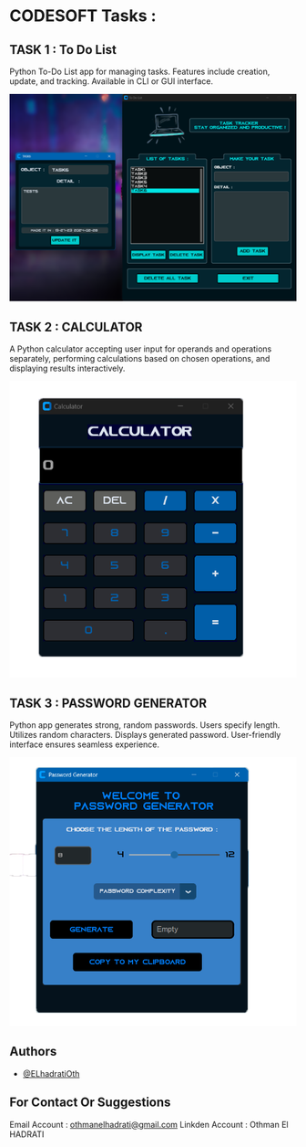 
# CODESOFT Tasks :


## TASK 1 : To Do List

Python To-Do List app for managing tasks. Features include creation, update, and tracking. Available in CLI or GUI interface.

![App Screenshot](ToDoList.png)

## TASK 2 : CALCULATOR

A Python calculator accepting user input for operands and operations separately, performing calculations based on chosen operations, and displaying results interactively.

![App Screenshot](Calculator.png)


## TASK 3  : PASSWORD GENERATOR

Python app generates strong, random passwords. Users specify length. Utilizes random characters. Displays generated password. User-friendly interface ensures seamless experience.

![App Screenshot](PasswordGenerator.png)



## Authors

- [@ELhadratiOth](https://github.com/ELhadratiOth)


## For Contact Or Suggestions

Email Account : othmanelhadrati@gmail.com 
Linkden Account : Othman El HADRATI



